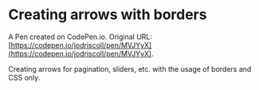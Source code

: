 # Creating arrows with borders

A Pen created on CodePen.io. Original URL: [https://codepen.io/jodriscoll/pen/MVJYyX](https://codepen.io/jodriscoll/pen/MVJYyX).

Creating arrows for pagination, sliders, etc. with the usage of borders and CSS only.
